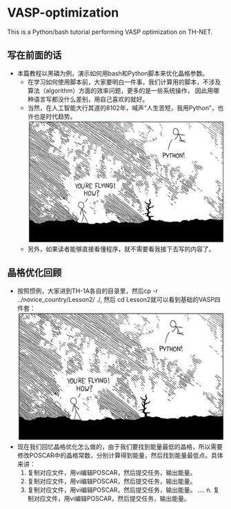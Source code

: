 # VASP-optimization
This is a Python/bash tutorial performing VASP optimization on TH-NET.
## 写在前面的话
- 本篇教程以黑磷为例，演示如何用bash和Python脚本来优化晶格参数。
    - 在学习如何使用脚本前，大家要明白一件事，我们计算用的脚本，不涉及算法（algorithm）方面的效率问题，更多的是一些系统操作， 因此用哪种语言写都没什么差别，用自己喜欢的就好。
    - 当然，在人工智能大行其道的8102年，喊声“人生苦短，我用Python”，也许也是时代趋势。
    ![1.png](/img/1.png) 
    - 另外，如果读者能够直接看懂程序，就不需要看我接下去写的内容了。
## 晶格优化回顾
- 按照惯例，大家进到TH-1A各自的目录里，然后cp -r ../novice_country/Lesson2/  ./, 然后 cd Lesson2就可以看到基础的VASP四件套：
![2.png](/img/1.png)
- 现在我们回忆晶格优化怎么做的，由于我们要找到能量最低的晶格，所以需要修改POSCAR中的晶格常数，分别计算得到能量，然后找到能量最低点。具体来讲：
    1. 复制对应文件，用vi编辑POSCAR，然后提交任务，输出能量。
    2. 复制对应文件，用vi编辑POSCAR，然后提交任务，输出能量。
    3. 复制对应文件，用vi编辑POSCAR，然后提交任务，输出能量。
    ....
    n. 复制对应文件，用vi编辑POSCAR，然后提交任务，输出能量。
